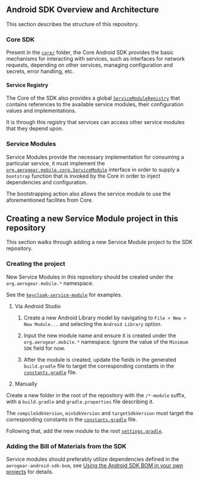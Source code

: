 ## Android SDK Overview and Architecture

This section describes the structure of this repository.

### Core SDK

Present in the [`core/`](../core/) folder, the Core Android SDK provides the basic mechanisms for interacting with services, such as interfaces for network requests, depending on other services, managing configuration and secrets, error handling, etc.

#### Service Registry

The Core of the SDK also provides a global [`ServiceModuleRegistry`](../core/src/main/java/org/aerogear/mobile/core/ServiceModuleRegistry.java) that contains references to the available service modules, their configuration values and implementations.

It is through this registry that services can access other service modules that they depend upon.

### Service Modules

Service Modules provide the necessary implementation for consuming a particular service, it must implement the [`org.aerogear.mobile.core.ServiceModule`](../core/src/main/java/org/aerogear/mobile/core/ServiceModule.java) interface in order to supply a `bootstrap` function that is invoked by the Core in order to inject dependencies and configuration.

The bootstrapping action also allows the service module to use the aforementioned facilites from Core.

## Creating a new Service Module project in this repository

This section walks through adding a new Service Module project to the SDK repository.

### Creating the project

New Service Modules in this repository should be created under the `org.aerogear.mobile.*` namespace.

See the [`keycloak-service-module`](../keycloak-service-module/build.gradle) for examples.

1. Via Android Studio

    1. Create a new Android Library model by navigating to `File > New > New Module...` and selecting the `Android Library` option.

    2. Input the new module name and ensure it is created under the `org.aerogear.mobile.*` namespace. Ignore the value of the `Minimum SDK` field for now.

    3. After the module is created, update the fields in the generated `build.gradle` file to target the corresponding constants in the [`constants.gradle`](../constants.gradle) file. 


2. Manually

Create a new folder in the root of the repository with the `/*-module` suffix, with a `build.gradle` and `gradle.properties` file describing it.

The `compileSdkVersion`, `minSdkVersion` and `targetSdkVersion` must target the corresponding constants in the [`constants.gradle`](../constants.gradle) file.

Following that, add the new module to the root [`settings.gradle`](../settings.gradle).

### Adding the Bill of Materials from the SDK

Service modules should preferably utilize dependencies defined in the `aerogear-android-sdk-bom`, see [Using the Android SDK BOM in your own projects](./using_the_android_sdk_bom.md) for details.
